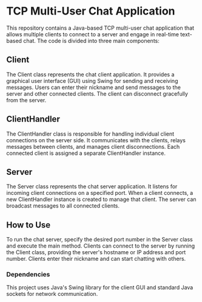 # TCP Multi-User Chat Application

This repository contains a Java-based TCP multi-user chat application that allows multiple clients to connect to a server and engage in real-time text-based chat. The code is divided into three main components:

## Client

The Client class represents the chat client application.
It provides a graphical user interface (GUI) using Swing for sending and receiving messages.
Users can enter their nickname and send messages to the server and other connected clients.
The client can disconnect gracefully from the server.


## ClientHandler

The ClientHandler class is responsible for handling individual client connections on the server side.
It communicates with the clients, relays messages between clients, and manages client disconnections.
Each connected client is assigned a separate ClientHandler instance.


## Server

The Server class represents the chat server application.
It listens for incoming client connections on a specified port.
When a client connects, a new ClientHandler instance is created to manage that client.
The server can broadcast messages to all connected clients.


## How to Use

To run the chat server, specify the desired port number in the Server class and execute the main method.
Clients can connect to the server by running the Client class, providing the server's hostname or IP address and port number.
Clients enter their nickname and can start chatting with others.


### Dependencies

This project uses Java's Swing library for the client GUI and standard Java sockets for network communication.
